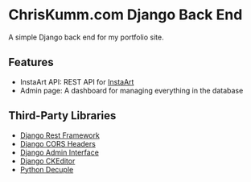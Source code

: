 # ChrisKumm.com Django Back End

A simple Django back end for my portfolio site.

## Features

- InstaArt API: REST API for [InstaArt](https://api.chriskumm.com/art)
- Admin page: A dashboard for managing everything in the database

## Third-Party Libraries

- [Django Rest Framework](https://www.django-rest-framework.org/)
- [Django CORS Headers](https://github.com/adamchainz/django-cors-headers)
- [Django Admin Interface](https://github.com/fabiocaccamo/django-admin-interface)
- [Django CKEditor](https://github.com/django-ckeditor/django-ckeditor)
- [Python Decuple](https://github.com/henriquebastos/python-decouple/)
